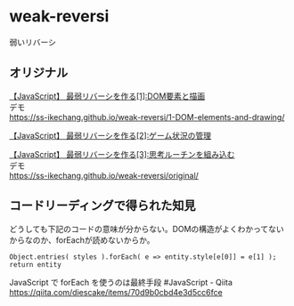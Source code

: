 # weak-reversi
弱いリバーシ

## オリジナル  
[【JavaScript】 最弱リバーシを作る[1]:DOM要素と描画](https://note.affi-sapo-sv.com/js-reversi-s1.php)  
デモ  
https://ss-ikechang.github.io/weak-reversi/1-DOM-elements-and-drawing/

[【JavaScript】 最弱リバーシを作る[2]:ゲーム状況の管理](https://note.affi-sapo-sv.com/js-reversi-s2.php)  

[【JavaScript】 最弱リバーシを作る[3]:思考ルーチンを組み込む](https://note.affi-sapo-sv.com/js-reversi-s3.php)  
デモ  
https://ss-ikechang.github.io/weak-reversi/original/


## コードリーディングで得られた知見  
どうしても下記のコードの意味が分からない。DOMの構造がよくわかってないからなのか、forEachが読めないからか。
```
Object.entries( styles ).forEach( e => entity.style[e[0]] = e[1] );
return entity
```
JavaScript で forEach を使うのは最終手段 #JavaScript - Qiita  
https://qiita.com/diescake/items/70d9b0cbd4e3d5cc6fce